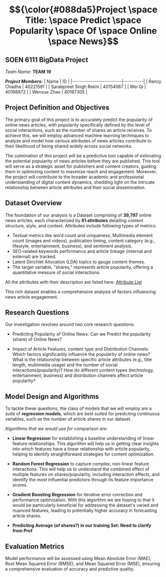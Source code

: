 # $${\color{#088da5}Project \space Title: \space Predict \space Popularity \space Of \space Online \space News}$$

## SOEN 6111 BigData Project
_Team Name:_ **TEAM 19**

**_Project Members:_**
| Name                    | ID       |
|-------------------------|----------|
| Rancy Chadha            | 40221591 |
| Sarabpreet Singh Rekhi  | 40154067 |
| Wei Qi                  | 40198872 |
| Wenxue Zhao             | 40187305 |

## Project Definition and Objectives

The primary goal of this project is to accurately predict the popularity of online news articles, with popularity specifically defined by the level of social interactions, such as the number of shares an article receives. To achieve this, we will employ advanced machine learning techniques to analyze and model how various attributes of news articles contribute to their likelihood of being shared widely across social networks.

The culmination of this project will be a predictive tool capable of estimating the potential popularity of news articles before they are published. This tool will serve as a strategic asset for publishers and content creators, guiding them in optimizing content to maximize reach and engagement. Moreover, the project will contribute to the broader academic and professional understanding of digital content dynamics, shedding light on the intricate relationship between article attributes and their social dissemination.

## Dataset Overview

The foundation of our analysis is a Dataset comprising of **39,797** online news articles, each characterized by **61 attributes** detailing content structure, style, and context. 
Attributes include following types of metrics:
- Textual metrics like word count and uniqueness, Multimedia element count (images and videos), publication timing, content category (e.g., lifestyle, entertainment, business), and sentiment analysis. 
- SEO-related keywords performance and article linkage (internal and external) are tracked. 
- Latent Dirichlet Allocation (LDA) topics to gauge content themes. 
- The target variable, "shares," represents article popularity, offering a quantitative measure of social interactions. 

All the attributes with their description are listed here: [Attribute List](https://github.com/SOEN-6111-BIGDATA-TEAM-19/Predicting_The_Popularity_of_Online_News/blob/main/resources/AttributeDescription.md)

This rich dataset enables a comprehensive analysis of factors influencing news article engagement.

## Research Questions

Our investigation revolves around two core research questions:

* Predicting Popularity of Online News: Can we Predict the popularity (share) of Online News?

* Impact of Article Features, content type and Distribution Channels: Which factors significantly influence the popularity of online news? What is the relationship between specific article attributes (e.g., title length, multimedia usage) and the number of social interactions(popularity)? How do different content types (technology, entertainment, business) and distribution channels affect article popularity?


## Model Design and Algorithms

To tackle these questions, the class of models that we will employ are a suite of **regression models**, which are best suited for predicting continuous variables, such as the number of article shares in our dataset.


_Algorithms that we would use for comparison are:_

- **Linear Regression** for establishing a baseline understanding of linear feature relationships. This algorithm will help us in getting clear insights into which features have a linear relationship with article popularity, helping to identify straightforward strategies for content optimization.

- **Random Forest Regression** to capture complex, non-linear feature interactions. This will help us to understand the combined effect of multiple features on shares/popularity, including interaction effects, and identify the most influential predictors through its feature importance scores.

- **Gradient Boosting Regression** for iterative error correction and performance optimization. With this algorithm we are hoping to that it would be particularly beneficial for addressing the dataset's varied and nuanced features, leading to potentially higher accuracy in forecasting article shares.

- **Predicting Average (of shares?) in our training Set: Need to clarify from Prof**


## Evaluation Metrics

Model performance will be assessed using Mean Absolute Error (MAE), Root Mean Squared Error (RMSE), and Mean Squared Error (MSE), ensuring a comprehensive evaluation of accuracy and predictive quality.
